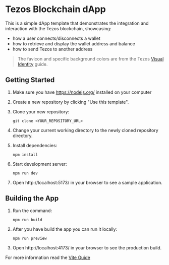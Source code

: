 # Tezos Blockchain dApp

This is a simple dApp template that demonstrates the integration and interaction with the Tezos blockchain, showcasing: 
 - how a user connects/disconnects a wallet
 - how to retrieve and display the wallet address and balance
 - how to send Tezos to another address
 
 > The favicon and specific background colors are from the Tezos [Visual Identity](https://tezos.com/visual-identity/) guide.

## Getting Started

1. Make sure you have https://nodejs.org/ installed on your computer
2. Create a new repository by clicking "Use this template".
3. Clone your new repository:

   `git clone <YOUR_REPOSITORY_URL>`

4. Change your current working directory to the newly cloned repository directory.
5. Install dependencies:

   `npm install`

6. Start development server:

   `npm run dev`

7. Open http://localhost:5173/ in your browser to see a sample application.

## Building the App

1. Run the command:

   `npm run build`

2. After you have build the app you can run it locally:

   `npm run preview`

3. Open http://localhost:4173/ in your browser to see the production build.

For more information read the [Vite Guide](https://vitejs.dev/guide/static-deploy.html)
